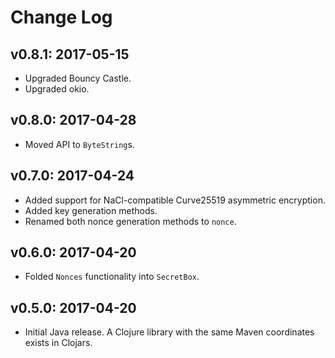 # Change Log

## v0.8.1: 2017-05-15

* Upgraded Bouncy Castle.
* Upgraded okio.

## v0.8.0: 2017-04-28

* Moved API to `ByteString`s.

## v0.7.0: 2017-04-24

* Added support for NaCl-compatible Curve25519 asymmetric encryption.
* Added key generation methods.
* Renamed both nonce generation methods to `nonce`.

## v0.6.0: 2017-04-20

* Folded `Nonces` functionality into `SecretBox`.

## v0.5.0: 2017-04-20

* Initial Java release. A Clojure library with the same Maven coordinates exists in Clojars.
